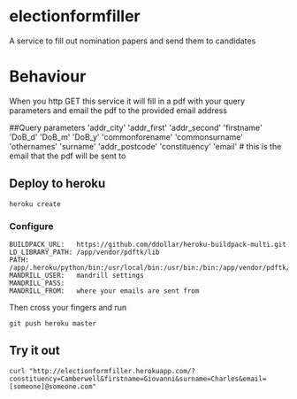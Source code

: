 # electionformfiller
A service to fill out nomination papers and send them to candidates

# Behaviour
When you http GET this service it will fill in a pdf with your query parameters and email the pdf to the provided email address

##Query parameters
    'addr_city'
    'addr_first'
    'addr_second'
    'firstname'
    'DoB_d'
    'DoB_m'
    'DoB_y'
    'commonforename'
    'commonsurname'
    'othernames'
    'surname'
    'addr_postcode'
    'constituency'
    'email' # this is the email that the pdf will be sent to

## Deploy to heroku

    heroku create

### Configure
    BUILDPACK_URL:   https://github.com/ddollar/heroku-buildpack-multi.git
    LD_LIBRARY_PATH: /app/vendor/pdftk/lib
    PATH:            /app/.heroku/python/bin:/usr/local/bin:/usr/bin:/bin:/app/vendor/pdftk/bin
    MANDRILL_USER:   mandrill settings
    MANDRILL_PASS:   
    MANDRILL_FROM:   where your emails are sent from

Then cross your fingers and run

    git push heroku master

## Try it out
    curl "http://electionformfiller.herokuapp.com/?constituency=Camberwell&firstname=Giovanni&surname=Charles&email=[someone]@someone.com"
